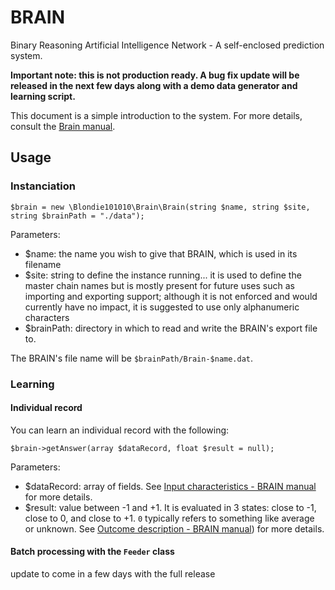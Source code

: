 # BRAIN

Binary Reasoning Artificial Intelligence Network - A self-enclosed prediction system.

**Important note:  this is not production ready.  A bug fix update will be released in the next few days along with a demo data generator and learning script.**

This document is a simple introduction to the system.  For more details, consult the [Brain manual](https://blondie101010.github.io/BRAIN/).

## Usage

### Instanciation
    $brain = new \Blondie101010\Brain\Brain(string $name, string $site, string $brainPath = "./data");

Parameters:
- $name: the name you wish to give that BRAIN, which is used in its filename
- $site: string to define the instance running...  it is used to define the master chain names but is mostly present for future uses such as importing and exporting support;  although it is not enforced and would currently have no impact, it is suggested to use only alphanumeric characters
- $brainPath: directory in which to read and write the BRAIN's export file to.

The BRAIN's file name will be `$brainPath/Brain-$name.dat`.

### Learning

#### Individual record

You can learn an individual record with the following:

    $brain->getAnswer(array $dataRecord, float $result = null);

Parameters:
- $dataRecord: array of fields.  See [Input characteristics - BRAIN manual](https://blondie101010.github.io/BRAIN/#input-caracteristics) for more details.
- $result: value between -1 and +1.  It is evaluated in 3 states: close to -1, close to 0, and close to +1.  `0` typically refers to something like average or unknown.  See [Outcome description - BRAIN manual](https://blondie101010.github.io/BRAIN/#outcome-description)) for more details.


#### Batch processing with the `Feeder` class

update to come in a few days with the full release

